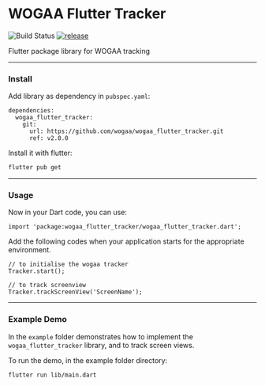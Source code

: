 # WOGAA Flutter Tracker

![Build Status](https://bamboo.ship.gov.sg/plugins/servlet/wittified/build-status/AW-FLUTTER) [![release](https://img.shields.io/badge/release-v2.0.0-green.svg)](https://semver.org)

Flutter package library for WOGAA tracking

---

### Install

Add library as dependency in `pubspec.yaml`:

```
dependencies:
  wogaa_flutter_tracker:
    git:
      url: https://github.com/wogaa/wogaa_flutter_tracker.git
      ref: v2.0.0
```

Install it with flutter:

```sh
flutter pub get
```

---

### Usage

Now in your Dart code, you can use:

```
import 'package:wogaa_flutter_tracker/wogaa_flutter_tracker.dart';
```

Add the following codes when your application starts for the appropriate environment.

```
// to initialise the wogaa tracker
Tracker.start();

// to track screenview
Tracker.trackScreenView('ScreenName');
```

---

### Example Demo

In the `example` folder demonstrates how to implement the `wogaa_flutter_tracker` library, and to track screen views.

To run the demo, in the example folder directory:

```sh
flutter run lib/main.dart
```
